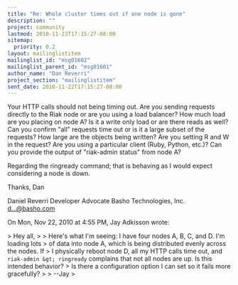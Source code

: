 ```yaml
---
title: "Re: Whole cluster times out if one node is gone"
description: ""
project: community
lastmod: 2010-11-22T17:15:27-08:00
sitemap:
  priority: 0.2
layout: mailinglistitem
mailinglist_id: "msg01602"
mailinglist_parent_id: "msg01601"
author_name: "Dan Reverri"
project_section: "mailinglistitem"
sent_date: 2010-11-22T17:15:27-08:00
---
```



Your HTTP calls should not being timing out. Are you sending requests
directly to the Riak node or are you using a load balancer? How much load
are you placing on node A? Is it a write only load or are there reads as
well? Can you confirm "all" requests time out or is it a large subset of the
requests? How large are the objects being written? Are you setting R and W
in the request? Are you using a particular client (Ruby, Python, etc.)? Can
you provide the output of "riak-admin status" from node A?

Regarding the ringready command; that is behaving as I would expect
considering a node is down.

Thanks,
Dan

Daniel Reverri
Developer Advocate
Basho Technologies, Inc.
d...@basho.com


On Mon, Nov 22, 2010 at 4:55 PM, Jay Adkisson  wrote:

&gt; Hey all,
&gt;
&gt; Here's what I'm seeing: I have four nodes A, B, C, and D. I'm loading lots
&gt; of data into node A, which is being distributed evenly across the nodes. If
&gt; I physically reboot node D, all my HTTP calls time out, and `riak-admin
&gt; ringready` complains that not all nodes are up. Is this intended behavior?
&gt; Is there a configuration option I can set so it fails more gracefully?
&gt;
&gt; --Jay
&gt;

